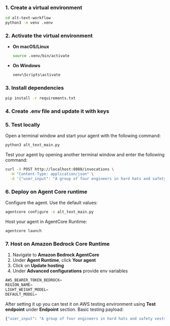 ### 1. Create a virtual environment

```bash
cd alt-text-workflow
python3 -m venv .venv
```

### 2. Activate the virtual environment
- **On macOS/Linux**
  ```bash
  source .venv/bin/activate
  ```
- **On Windows**
  ```bash
  venv\Scripts\activate
  ```

### 3. Install dependencies
```bash
pip install -r requirements.txt
```

### 4. Create .env file and update it with keys

### 5. Test locally
Open a terminal window and start your agent with the following command:
```bash
python3 alt_text_main.py
```
Test your agent by opening another terminal window and enter the following command:
```bash
curl -X POST http://localhost:8080/invocations \
  -H "Content-Type: application/json" \
  -d '{"user_input": "A group of four engineers in hard hats and safety vests discuss blueprints at a construction site."}'
```

### 6. Deploy on Agent Core runtime
Configure the agent. Use the default values:
```bash
agentcore configure -e alt_text_main.py
```
Host your agent in AgentCore Runtime:
```bash
agentcore launch
```

### 7. Host on Amazon Bedrock Core Runtime
1. Navigate to **Amazon Bedrock AgentCore**  
2. Under **Agent Runtime**, click **Your agent**
4. Click on **Update hosting**  
3. Under **Advanced configurations** provide env variables
```python
AWS_BEARER_TOKEN_BEDROCK=
REGION_NAME=
LIGHT_WEIGHT_MODEL=
DEFAULT_MODEL=
```
After setting it up you can test it on AWS testing environment using **Test endpoint** under **Endpoint** section.
Basic testing payload:
```python 
{"user_input": "A group of four engineers in hard hats and safety vests discuss blueprints at a construction site."} 
```
